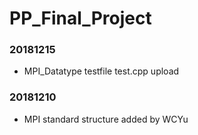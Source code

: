# PP_Final_Project

### 20181215
- MPI_Datatype testfile test.cpp upload
### 20181210
- MPI standard structure added  by WCYu

